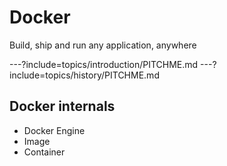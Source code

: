 # Docker

Build, ship and run any application, anywhere

---?include=topics/introduction/PITCHME.md
---?include=topics/history/PITCHME.md
## Docker internals

- Docker Engine
- Image
- Container
